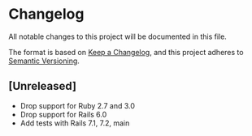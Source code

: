 # Changelog

All notable changes to this project will be documented in this file.

The format is based on [Keep a Changelog](https://keepachangelog.com/en/1.1.0/),
and this project adheres to [Semantic Versioning](https://semver.org/spec/v2.0.0.html).

## [Unreleased]

* Drop support for Ruby 2.7 and 3.0
* Drop support for Rails 6.0
* Add tests with Rails 7.1, 7.2, main
